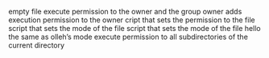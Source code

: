 empty file
execute permission to the owner and the group owner
adds execution permission to the owner
cript that sets the permission to the file
script that sets the mode of the file
script that sets the mode of the file hello the same as olleh’s mode
execute permission to all subdirectories of the current directory
